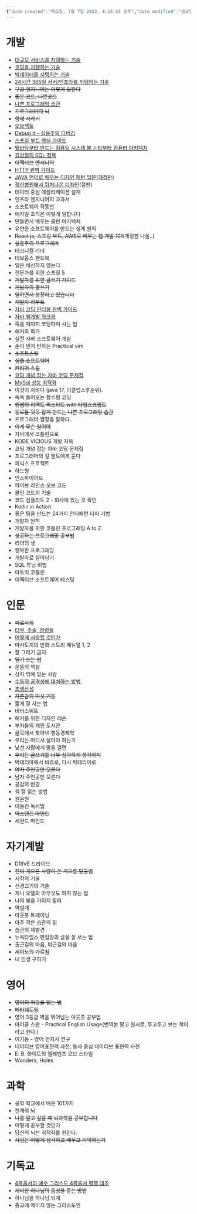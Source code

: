 ```yaml
---
{"date created":"목요일, 7월 7일 2022, 8:14:43 오후","date modified":"금요일, 11월 4일 2022, 8:15:18 오전","dg-publish":true,"permalink":"/1_info/목록/도서/","dgPassFrontmatter":true,"noteIcon":""}
---
```




# 개발
- [대규모 서비스를 지탱하는 기술](http://www.yes24.com/Product/Goods/4667932)
- [코딩을 지탱하는 기술](http://www.yes24.com/Product/Goods/11101558)
- [빅데이터를 지탱하는 기술](http://www.yes24.com/Product/Goods/66277191)
- [24시간 365일 서버/인프라를 지탱하는 기술](http://www.yes24.com/Product/Goods/3377489)
- ~~구글 엔지니어는 이렇게 일한다~~
- ~~좋은 코드, 나쁜코드~~
- [나쁜 프로그래밍 습관](https://search.daum.net/search?w=bookpage&bookId=5269093&tab=introduction&DA=LB0&q=%EB%82%98%EC%81%9C+%ED%94%84%EB%A1%9C%EA%B7%B8%EB%9E%98%EB%B0%8D+%EC%8A%B5%EA%B4%80)
- ~~프로그래머의 뇌~~
- ~~함께 자라기~~
- [오브젝트](https://www.kyobobook.co.kr/product/detailViewKor.laf?ejkGb=KOR&mallGb=KOR&barcode=9791158391409)
- [Debug It - 실용주의 디버깅](http://www.kyobobook.co.kr/product/detailViewKor.laf?ejkGb=KOR&mallGb=KOR&barcode=9788960771413&orderClick=LAG&Kc=)
- [스프링 부트 핵심 가이드](http://www.yes24.com/Product/Goods/110142898)
- [밑바닥부터 만드는 컴퓨팅 시스템 불 논리부터 컴퓨터 아키텍처](http://www.yes24.com/Product/Goods/71129079)
- [김상형의 SQL 정복](http://www.kyobobook.co.kr/product/detailViewKor.laf?mallGb=KOR&ejkGb=KOR&barcode=9791162244241)
- ~~이펙티브 엔지니어~~
- [HTTP 완벽 가이드](http://www.yes24.com/Product/Goods/15381085)
- [JAVA 언어로 배우는 디자인 패턴 입문(개정판)](http://www.yes24.com/Product/Goods/2918928)
- [정신병원에서 뛰쳐나온 디자인](https://www.aladin.co.kr/shop/wproduct.aspx?ItemId=512112)(절판)
- 데이터 중심 애플리케이션 설계
- 인프라 엔지니어의 교과서
- 소프트웨어 작동법
- 애자일 조직은 이렇게 일합니다
- 만들면서 배우는 클린 아키텍처
- 유연한 소프트웨어를 만드는 설계 원칙
- ~~React js, 스프링 부트, AWS로 배우는 웹 개발 101~~(개정판 나옴..)
- ~~실용주의 프로그래머~~
- 테크니컬 리더
- 데브옵스 핸드북
- 일은 배신하지 않는다
- 전문가를 위한 스프링 5
- ~~개발자를 위한 글쓰기 가이드~~
- ~~개발자의 글쓰기~~
- ~~일하면서 성장하고 있습니다~~
- ~~개발자 리부트~~
- [자바 코딩 인터뷰 완벽 가이드](http://www.yes24.com/Product/Goods/111393077)
- [자바 웹개발 워크북](http://www.yes24.com/Product/Goods/111136639)
- 죽을 때까지 코딩하며 사는 법
- 해커와 화가
- 실전 자바 소프트웨어 개발
- 손이 먼저 반하는 Practical vim
- ~~소프트스킬~~
- ~~심플 소프트웨어~~
- ~~커리어 스킬~~
- [코딩 개념 잡는 자바 코딩 문제집](http://www.yes24.com/Product/Goods/113416654)
- [MySql 성능 최적화](http://www.yes24.com/Product/Goods/112622445)
- 이것이 자바다 (java 17, 이클립스후순위).
- 쏙쏙 들어오는 함수형 코딩
- ~~원쌤의 리액트 퀵스타트 with 타입스크립트~~
- ~~동료들 뒷목 잡게 만드는 나쁜 프로그래밍 습관~~
- 프로그래머 열정을 말하다.
- ~~이게 무슨 일이야~~
- 자바에서 코틀린으로
- KODE VICIOUS 개발 지옥
- 코딩 개념 잡는 자바 코딩 문제집
- 프로그래머의 길 멘토에게 묻다
- 피닉스 프로젝트
- 하드씽
- 인스파이어드
- 파이브 라인스 오브 코드
- 클린 코드의 기술
- 코드 컴플리트 2 - 회사에 있는 것 확인
- Kotlin in Action
- 좋은 팀을 만드는 24가지 안티패턴 타파 기법
- 개발자 원칙
- 개발자를 위한 코틀린 프로그래밍 A to Z
- ~~성공하는 프로그래밍 공부법~~
- 리더의 생
- 행복한 프로그래밍
- 개발자로 살아남기
- SQL 튜닝 비법
- 아토믹 코틀린
- 이펙티브 소프트웨어 테스팅

# 인문
- ~~피로사회~~
- [터부, 주술, 정령들](http://www.yes24.com/Product/Goods/108851561)
- [어떻게 사랑할 것인가](https://www.kyobobook.co.kr/product/detailViewKor.laf?ejkGb=KOR&mallGb=KOR&barcode=9788959136803)
- 마사토끼의 만화 스토리 매뉴얼 1, 2
- 잘 그리기 금지
- ~~일기 쓰는 법~~
- 운동의 역설
- 상자 밖에 있는 사람
- [수동적 공격성에 대처하는 방법](ttps://ko.wikihow.com/%EC%88%98%EB%8F%99%EC%A0%81-%EA%B3%B5%EA%B2%A9%EC%84%B1%EC%97%90-%EB%8C%80%EC%B2%98%ED%95%98%EB%8A%94-%EB%B0%A9%EB%B2%95).
- [초생산성](http://www.yes24.com/Product/Goods/102577122?pid=217979&cosemkid=go16258217165235111&gclid=cj0kcqjw0jixbhcfarisaosakqctwuxjgdiw6ruloyw7xistggi39telddnvdgqu8vhzwjuqdirs8loaau5dealw_wcb)
- ~~자존감의 여섯 기둥~~
- 짧게 잘 사는 법
- 비터스위트
- 해커를 위한 디자인 레슨
- 부자들의 개인 도서관
- 골목에서 찾아낸 행동경제학
- 우리는 어디서 살아야 하는가
- 낯선 사람에게 말을 걸면
- ~~우리는 글쓰기를 너무 심각하게 생각하지~~
- 박테리아에서 바흐로, 다시 박테리아로
- ~~여자 주인공만 모른다~~
- 남자 주인공만 모른다
- 공감의 반경
- 책 잘 읽는 방법
- 원온원
- 이동진 독서법
- ~~익스텐드 마인드~~
- 세컨드 마인드

# 자기계발
- DRIVE 드라이브
- ~~진짜 게으른 사람이 쓴 게으름 탈출법~~
- 시작의 기술
- 신경끄기의 기술
- 제니 오델의 아무것도 하지 않는 법
- 나의 빛을 가리지 말라
- 역설계
- 아웃풋 트레이닝
- 아주 작은 습관의 힘
- 습관의 재발견
- 뉴옥타임스 편집장의 글을 잘 쓰는 법
- 출근길의 마음, 퇴근길의 마음
- ~~세이노의 가르침~~
- 내 인생 구하기

# 영어
- ~~영어의 마음을 읽는 법~~
- ~~메타쉐도잉~~
- 영어 3등급 벽을 뛰어넘는 아웃풋 공부법
- 마이클 스완 - Practical English Usage(번역본 말고 원서로, 두고두고 보는 책이라고 한다.)
- 이기동 - 영어 전치사 연구
- 네이티브 영어표현력 사전, 동사 중심 네이티브 표현력 사전
- E. B. 화이트의 엘레멘츠 오브 스타일
- Wonders, Holes

# 과학
- 공학 학교에서 배운 101가지
- 천개의 뇌
- ~~나를 알고 싶을 때 뇌과학을 공부합니다~~
- 어떻게 공부할 것인가
- 당신의 뇌는 최적화를 원한다.
- ~~사람은 어떻게 생각하고 배우고 기억하는가~~

# 기독교
- [4복음서의 예수 그리스도 4복음서 평행 대조](https://book.naver.com/bookdb/book_detail.naver?bid=17588386)
- ~~세미한 하나님의 음성을 듣는 방법~~
- 하나님을 하나님 되게
- 종교에 메이지 않는 그리스도인